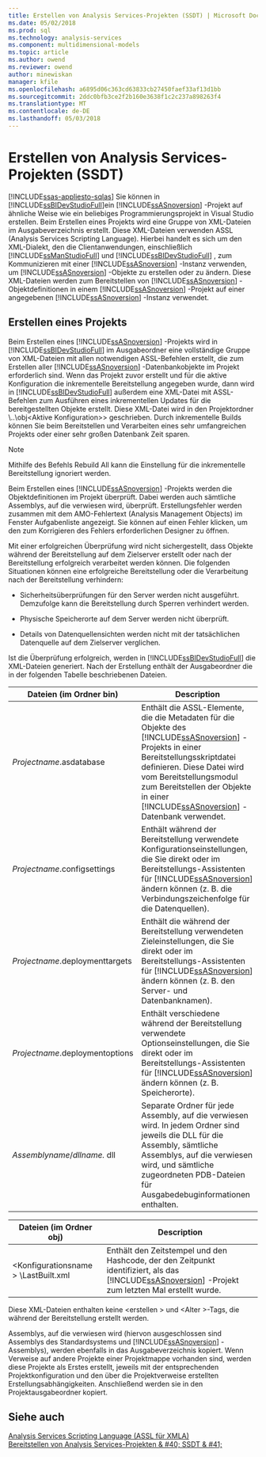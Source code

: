 ```yaml
---
title: Erstellen von Analysis Services-Projekten (SSDT) | Microsoft Docs
ms.date: 05/02/2018
ms.prod: sql
ms.technology: analysis-services
ms.component: multidimensional-models
ms.topic: article
ms.author: owend
ms.reviewer: owend
author: minewiskan
manager: kfile
ms.openlocfilehash: a6895d06c363cd63833cb27450faef33af13d1bb
ms.sourcegitcommit: 2ddc0bfb3ce2f2b160e3638f1c2c237a898263f4
ms.translationtype: MT
ms.contentlocale: de-DE
ms.lasthandoff: 05/03/2018
---
```

# <a name="build-analysis-services-projects-ssdt"></a>Erstellen von Analysis Services-Projekten (SSDT)
[!INCLUDE[ssas-appliesto-sqlas](../../includes/ssas-appliesto-sqlas.md)]
  Sie können in [!INCLUDE[ssBIDevStudioFull](../../includes/ssbidevstudiofull-md.md)]ein [!INCLUDE[ssASnoversion](../../includes/ssasnoversion-md.md)] -Projekt auf ähnliche Weise wie ein beliebiges Programmierungsprojekt in Visual Studio erstellen. Beim Erstellen eines Projekts wird eine Gruppe von XML-Dateien im Ausgabeverzeichnis erstellt. Diese XML-Dateien verwenden ASSL (Analysis Services Scripting Language). Hierbei handelt es sich um den XML-Dialekt, den die Clientanwendungen, einschließlich [!INCLUDE[ssManStudioFull](../../includes/ssmanstudiofull-md.md)] und [!INCLUDE[ssBIDevStudioFull](../../includes/ssbidevstudiofull-md.md)] , zum Kommunizieren mit einer [!INCLUDE[ssASnoversion](../../includes/ssasnoversion-md.md)] -Instanz verwenden, um [!INCLUDE[ssASnoversion](../../includes/ssasnoversion-md.md)] -Objekte zu erstellen oder zu ändern. Diese XML-Dateien werden zum Bereitstellen von [!INCLUDE[ssASnoversion](../../includes/ssasnoversion-md.md)] -Objektdefinitionen in einem [!INCLUDE[ssASnoversion](../../includes/ssasnoversion-md.md)] -Projekt auf einer angegebenen [!INCLUDE[ssASnoversion](../../includes/ssasnoversion-md.md)] -Instanz verwendet.  
  
## <a name="building-a-project"></a>Erstellen eines Projekts  
 Beim Erstellen eines [!INCLUDE[ssASnoversion](../../includes/ssasnoversion-md.md)] -Projekts wird in [!INCLUDE[ssBIDevStudioFull](../../includes/ssbidevstudiofull-md.md)] im Ausgabeordner eine vollständige Gruppe von XML-Dateien mit allen notwendigen ASSL-Befehlen erstellt, die zum Erstellen aller [!INCLUDE[ssASnoversion](../../includes/ssasnoversion-md.md)] -Datenbankobjekte im Projekt erforderlich sind. Wenn das Projekt zuvor erstellt und für die aktive Konfiguration die inkrementelle Bereitstellung angegeben wurde, dann wird in [!INCLUDE[ssBIDevStudioFull](../../includes/ssbidevstudiofull-md.md)] außerdem eine XML-Datei mit ASSL-Befehlen zum Ausführen eines inkrementellen Updates für die bereitgestellten Objekte erstellt. Diese XML-Datei wird in den Projektordner \\..\obj\<Aktive Konfiguration>\> geschrieben. Durch inkrementelle Builds können Sie beim Bereitstellen und Verarbeiten eines sehr umfangreichen Projekts oder einer sehr großen Datenbank Zeit sparen.  
  
> [!NOTE]  
>  Mithilfe des Befehls Rebuild All kann die Einstellung für die inkrementelle Bereitstellung ignoriert werden.  
  
 Beim Erstellen eines [!INCLUDE[ssASnoversion](../../includes/ssasnoversion-md.md)] -Projekts werden die Objektdefinitionen im Projekt überprüft. Dabei werden auch sämtliche Assemblys, auf die verwiesen wird, überprüft. Erstellungsfehler werden zusammen mit dem AMO-Fehlertext (Analysis Management Objects) im Fenster Aufgabenliste angezeigt. Sie können auf einen Fehler klicken, um den zum Korrigieren des Fehlers erforderlichen Designer zu öffnen.  
  
 Mit einer erfolgreichen Überprüfung wird nicht sichergestellt, dass Objekte während der Bereitstellung auf dem Zielserver erstellt oder nach der Bereitstellung erfolgreich verarbeitet werden können. Die folgenden Situationen können eine erfolgreiche Bereitstellung oder die Verarbeitung nach der Bereitstellung verhindern:  
  
-   Sicherheitsüberprüfungen für den Server werden nicht ausgeführt. Demzufolge kann die Bereitstellung durch Sperren verhindert werden.  
  
-   Physische Speicherorte auf dem Server werden nicht überprüft.  
  
-   Details von Datenquellensichten werden nicht mit der tatsächlichen Datenquelle auf dem Zielserver verglichen.  
  
 Ist die Überprüfung erfolgreich, werden in [!INCLUDE[ssBIDevStudioFull](../../includes/ssbidevstudiofull-md.md)] die XML-Dateien generiert. Nach der Erstellung enthält der Ausgabeordner die in der folgenden Tabelle beschriebenen Dateien.  
  
|Dateien (im Ordner bin)|Description|  
|-----------------------------|-----------------|  
|*Projectname*.asdatabase|Enthält die ASSL-Elemente, die die Metadaten für die Objekte des [!INCLUDE[ssASnoversion](../../includes/ssasnoversion-md.md)] -Projekts in einer Bereitstellungsskriptdatei definieren. Diese Datei wird vom Bereitstellungsmodul zum Bereitstellen der Objekte in einer [!INCLUDE[ssASnoversion](../../includes/ssasnoversion-md.md)] -Datenbank verwendet.|  
|*Projectname*.configsettings|Enthält während der Bereitstellung verwendete Konfigurationseinstellungen, die Sie direkt oder im Bereitstellungs-Assistenten für [!INCLUDE[ssASnoversion](../../includes/ssasnoversion-md.md)] ändern können (z. B. die Verbindungszeichenfolge für die Datenquellen).|  
|*Projectname*.deploymenttargets|Enthält die während der Bereitstellung verwendeten Zieleinstellungen, die Sie direkt oder im Bereitstellungs-Assistenten für [!INCLUDE[ssASnoversion](../../includes/ssasnoversion-md.md)] ändern können (z. B. den Server- und Datenbanknamen).|  
|*Projectname*.deploymentoptions|Enthält verschiedene während der Bereitstellung verwendete Optionseinstellungen, die Sie direkt oder im Bereitstellungs-Assistenten für [!INCLUDE[ssASnoversion](../../includes/ssasnoversion-md.md)] ändern können (z. B. Speicherorte).|  
|*Assemblyname*/*dllname.* dll|Separate Ordner für jede Assembly, auf die verwiesen wird. In jedem Ordner sind jeweils die DLL für die Assembly, sämtliche Assemblys, auf die verwiesen wird, und sämtliche zugeordneten PDB-Dateien für Ausgabedebuginformationen enthalten.|  
  
|Dateien (im Ordner obj)|Description|  
|-----------------------------|-----------------|  
|\<Konfigurationsname > \LastBuilt.xml|Enthält den Zeitstempel und den Hashcode, der den Zeitpunkt identifiziert, als das [!INCLUDE[ssASnoversion](../../includes/ssasnoversion-md.md)] -Projekt zum letzten Mal erstellt wurde.|  
  
 Diese XML-Dateien enthalten keine \<erstellen > und \<Alter >-Tags, die während der Bereitstellung erstellt werden.  
  
 Assemblys, auf die verwiesen wird (hiervon ausgeschlossen sind Assemblys des Standardsystems und [!INCLUDE[ssASnoversion](../../includes/ssasnoversion-md.md)] -Assemblys), werden ebenfalls in das Ausgabeverzeichnis kopiert. Wenn Verweise auf andere Projekte einer Projektmappe vorhanden sind, werden diese Projekte als Erstes erstellt, jeweils mit der entsprechenden Projektkonfiguration und den über die Projektverweise erstellten Erstellungsabhängigkeiten. Anschließend werden sie in den Projektausgabeordner kopiert.  
  
## <a name="see-also"></a>Siehe auch  
 [Analysis Services Scripting Language &#40;ASSL für XMLA&#41;](../../analysis-services/scripting/analysis-services-scripting-language-assl-for-xmla.md)   
 [Bereitstellen von Analysis Services-Projekten & #40; SSDT & #41;](../../analysis-services/multidimensional-models/deploy-analysis-services-projects-ssdt.md)  
  
  
